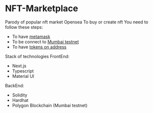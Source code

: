 # NFT-Marketplace

Parody of popular nft market Opensea
To buy or create nft You need to follow these steps:
- To have [metamask](https://metamask.io/)
- To be connect to [Mumbai testnet](https://blog.polysynth.com/how-to-connect-polygon-testnet-to-metamask-wallet-472bca410d64)
- To have [tokens on address](https://faucet.polygon.technology/)

Stack of technologies
FrontEnd:
- Next.js
- Typescript
- Material UI

BackEnd:
- Solidity
- Hardhat
- Polygon Blockchain (Mumbai testnet)
